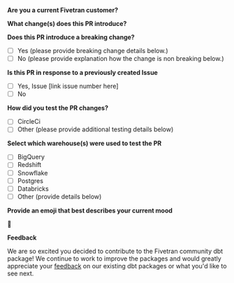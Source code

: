 **Are you a current Fivetran customer?** 
<!--- Please tell us your name, title and company -->

**What change(s) does this PR introduce?** 
<!--- Describe what changes your PR introduces to the package -->

**Does this PR introduce a breaking change?**
<!--- Does this PR introduce changes that -->
<!--- Mark yes or no (eg. [x] Yes). If yes, link the issue. -->
- [ ] Yes (please provide breaking change details below.)
- [ ] No  (please provide explanation how the change is non breaking below.)

**Is this PR in response to a previously created Issue**
<!--- If an Issue was created it is helpful to track the progress by linking it in the PR. -->
<!--- Mark yes or no (eg. [x] Yes). If yes, link the issue. -->
- [ ] Yes, Issue [link issue number here]
- [ ] No 

**How did you test the PR changes?** 
<!--- Proof of testing is required in order for the PR to be approved. -->
<!--- To check a box, remove the space and insert an x in the box (eg. [x] CircleCi). --> 
- [ ] CircleCi <!--- CircleCi testing is only applicable to Fivetran employees. --> 
- [ ] Other (please provide additional testing details below)

**Select which warehouse(s) were used to test the PR**
<!--- To check a warehouse remove the space and insert an x in the box (eg. [x] Bigquery). --> 
- [ ] BigQuery
- [ ] Redshift
- [ ] Snowflake
- [ ] Postgres
- [ ] Databricks
- [ ] Other (provide details below)

**Provide an emoji that best describes your current mood**
<!--- For a complete list of markdown compatible emojis check our this git repo (https://gist.github.com/rxaviers/7360908)  --> 
:dancer:

**Feedback**

We are so excited you decided to contribute to the Fivetran community dbt package! We continue to work to improve the packages and would greatly appreciate your [feedback](https://www.surveymonkey.com/r/DQ7K7WW) on our existing dbt packages or what you'd like to see next.
